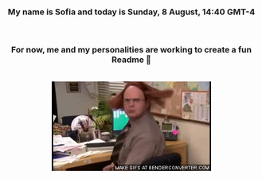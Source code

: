 


<div align="center">
<h3 >My name is Sofia and today is Sunday, 8 August, 14:40 GMT-4</h3><br>
<h3 >For now, me and my personalities are working to create a fun Readme 👋
</h3><br>
<img src='img/dwight.gif' alt='working...'/>
</div>
